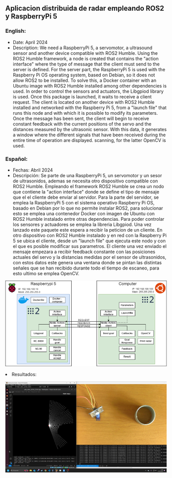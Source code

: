 
## Aplicacion distribuida de radar empleando ROS2 y RaspberryPi 5
### English:
<ul>
    <li>Date: April 2024</li>
    <li>Description: We need a RaspberryPi 5, a servomotor, a ultrasound sensor and another device compatible with ROS2 Humble. Using the ROS2 Humble framework, a node is created that contains the "action interface" where the type of message that the client must send to the server is defined. For the server part, the RaspberryPi 5 is used with the Raspberry Pi OS operating system, based on Debian, so it does not allow ROS2 to be installed. To solve this, a Docker container with an Ubuntu image with ROS2 Humble installed among other dependencies is used. In order to control the sensors and actuators, the Libgpiod library is used. Once this package is launched, it waits to receive a client request. The client is located on another device with ROS2 Humble installed and networked with the Raspberry Pi 5, from a "launch file" that runs this node and with which it is possible to modify its parameters. Once the message has been sent, the client will begin to receive constant feedback with the current positions of the servo and the distances measured by the ultrasonic sensor. With this data, it generates a window where the different signals that have been received during the entire time of operation are displayed. scanning, for the latter OpenCV is used. </li>
</ul>

### Español: 
<ul>
    <li>Fechas: Abril 2024</li>
    <li>Descripción: Se parte de una RaspberryPi 5, un servomotor y un sesor de ultrasonidos, ademas se necesita otro dispositivo compatible con ROS2 Humble. Empleando el framework ROS2 Humble se crea un nodo que contiene la "action interface" donde se define el tipo de mensaje que el el cliente debe enviar al servidor. Para la parte del servidor, se emplea la RaspberryPi 5 con el sistema operativo Raspberry Pi OS, basado en Debian por lo que no permite instalar ROS2, para solucionar esto se emplea una contenedor Docker con imagen de Ubuntu con ROS2 Humble instalado entre otras dependencias. Para poder controlar los sensores y actuadores se emplea la libreria Libgpiod. Una vez lanzado este paquete este espera a recibir la peticion de un cliente. En otro dispositivo con ROS2 Humble instalado y en red con la Raspberry Pi 5 se ubica el cliente, desde un "launch file" que ejecuta este nodo y con el que es posible modificar sus parametros. El cliente una vez enviado el mensaje empezara a recibir feedback constante con las posiciones actuales del servo y la distancias medidas por el sensor de ultrasonidos, con estos datos este genera una ventana donde se pintan las distintas señales que se han recibido durante todo el tiempo de escaneo, para esto ultimo se emplea OpenCV.</li>
</ul>
   
![foto](https://github.com/asier-vega-gutierrez/ROS2_RPI5_Radar/blob/main/doc/EsquemaGeneral.png)

</li>
    <li>Resultados:</li>
</ul>

![foto](https://github.com/asier-vega-gutierrez/ROS2_RPI5_Radar/blob/main/doc/Demostracion.png)
